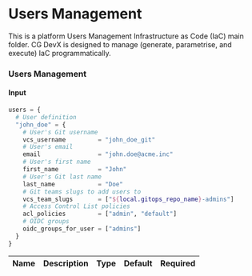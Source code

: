 # Users Management

This is a platform Users Management Infrastructure as Code (IaC) main folder.
CG DevX is designed to manage (generate, parametrise, and execute) IaC programmatically.

### Users Management

#### Input

```terraform
users = {
  # User definition
  "john_doe" = {
    # User's Git username
    vcs_username         = "john_doe_git"
    # User's email
    email                = "john.doe@acme.inc"
    # User's first name
    first_name           = "John"
    # User's Git last name
    last_name            = "Doe"
    # Git teams slugs to add users to
    vcs_team_slugs       = ["${local.gitops_repo_name}-admins"]
    # Access Control List policies
    acl_policies         = ["admin", "default"]
    # OIDC groups
    oidc_groups_for_user = ["admins"]
  }
}
```

| Name | Description | Type | Default | Required |
|------|-------------|------|---------|:--------:|
